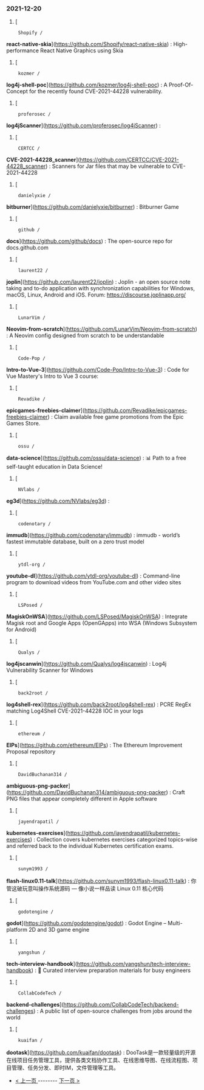 ### 2021-12-20 
1. [
    

        Shopify /
**react-native-skia**](https://github.com/Shopify/react-native-skia) : High-performance React Native Graphics using Skia
1. [
    

        kozmer /
**log4j-shell-poc**](https://github.com/kozmer/log4j-shell-poc) : A Proof-Of-Concept for the recently found CVE-2021-44228 vulnerability.
1. [
    

        proferosec /
**log4jScanner**](https://github.com/proferosec/log4jScanner) : 
1. [
    

        CERTCC /
**CVE-2021-44228_scanner**](https://github.com/CERTCC/CVE-2021-44228_scanner) : Scanners for Jar files that may be vulnerable to CVE-2021-44228
1. [
    

        danielyxie /
**bitburner**](https://github.com/danielyxie/bitburner) : Bitburner Game
1. [
    

        github /
**docs**](https://github.com/github/docs) : The open-source repo for docs.github.com
1. [
    

        laurent22 /
**joplin**](https://github.com/laurent22/joplin) : Joplin - an open source note taking and to-do application with synchronization capabilities for Windows, macOS, Linux, Android and iOS. Forum: https://discourse.joplinapp.org/
1. [
    

        LunarVim /
**Neovim-from-scratch**](https://github.com/LunarVim/Neovim-from-scratch) : A Neovim config designed from scratch to be understandable
1. [
    

        Code-Pop /
**Intro-to-Vue-3**](https://github.com/Code-Pop/Intro-to-Vue-3) : Code for Vue Mastery's Intro to Vue 3 course:
1. [
    

        Revadike /
**epicgames-freebies-claimer**](https://github.com/Revadike/epicgames-freebies-claimer) : Claim available free game promotions from the Epic Games Store.
1. [
    

        ossu /
**data-science**](https://github.com/ossu/data-science) : 📊 Path to a free self-taught education in Data Science!
1. [
    

        NVlabs /
**eg3d**](https://github.com/NVlabs/eg3d) : 
1. [
    

        codenotary /
**immudb**](https://github.com/codenotary/immudb) : immudb - world’s fastest immutable database, built on a zero trust model
1. [
    

        ytdl-org /
**youtube-dl**](https://github.com/ytdl-org/youtube-dl) : Command-line program to download videos from YouTube.com and other video sites
1. [
    

        LSPosed /
**MagiskOnWSA**](https://github.com/LSPosed/MagiskOnWSA) : Integrate Magisk root and Google Apps (OpenGApps) into WSA (Windows Subsystem for Android)
1. [
    

        Qualys /
**log4jscanwin**](https://github.com/Qualys/log4jscanwin) : Log4j Vulnerability Scanner for Windows
1. [
    

        back2root /
**log4shell-rex**](https://github.com/back2root/log4shell-rex) : PCRE RegEx matching Log4Shell CVE-2021-44228 IOC in your logs
1. [
    

        ethereum /
**EIPs**](https://github.com/ethereum/EIPs) : The Ethereum Improvement Proposal repository
1. [
    

        DavidBuchanan314 /
**ambiguous-png-packer**](https://github.com/DavidBuchanan314/ambiguous-png-packer) : Craft PNG files that appear completely different in Apple software
1. [
    

        jayendrapatil /
**kubernetes-exercises**](https://github.com/jayendrapatil/kubernetes-exercises) : Collection covers kubernetes exercises categorized topics-wise and referred back to the individual Kubernetes certification exams.
1. [
    

        sunym1993 /
**flash-linux0.11-talk**](https://github.com/sunym1993/flash-linux0.11-talk) : 你管这破玩意叫操作系统源码 — 像小说一样品读 Linux 0.11 核心代码
1. [
    

        godotengine /
**godot**](https://github.com/godotengine/godot) : Godot Engine – Multi-platform 2D and 3D game engine
1. [
    

        yangshun /
**tech-interview-handbook**](https://github.com/yangshun/tech-interview-handbook) : 💯 Curated interview preparation materials for busy engineers
1. [
    

        CollabCodeTech /
**backend-challenges**](https://github.com/CollabCodeTech/backend-challenges) : A public list of open-source challenges from jobs around the world
1. [
    

        kuaifan /
**dootask**](https://github.com/kuaifan/dootask) : DooTask是一款轻量级的开源在线项目任务管理工具，提供各类文档协作工具、在线思维导图、在线流程图、项目管理、任务分发、即时IM，文件管理等工具。 

- [ < 上一页 ](https://github.com/able8/github-trending-daily-record/blob/master/2021-12-19.md) -------- [ 下一页 > ](https://github.com/able8/github-trending-daily-record/blob/master/2021-12-21.md)